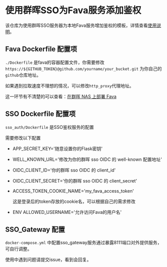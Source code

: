 # 使用群晖SSO为Fava服务添加鉴权

该仓库为使用群晖SSO服务器为本地Fava服务增加鉴权的模板，详情查看[使用说明](https://blog.hbbs.fun/2025/02/16/fava-to-nas-sso/)。

## Fava Dockerfile 配置项

`./Dockerfile` 是fava的容器配置文件，你需要修改`https://${GITHUB_TOKEN}@github.com/yourname/your_bucket.git` 为你自己的`github`仓库地址。


如果遇到拉取速度不理想的情况，可以修改`http_proxy`代理地址。

这一环节有不清楚的可以查看：[在群晖 NAS 上部署 Fava](https://blog.hbbs.fun/2025/02/04/favaToNas)

## SSO Dockerfile 配置项

`sso_auth/Dockerfile` 是SSO鉴权服务的配置

需要修改以下配置

- APP_SECRET_KEY='随意设置你的Flask密钥'
- WELL_KNOWN_URL='修改为你的群晖 sso OIDC 的 well-known 配置地址'
- OIDC_CLIENT_ID='你的群晖 sso OIDC 的 client_id'
- OIDC_CLIENT_SECRET='你的群晖 sso OIDC 的 client_secret'
- ACCESS_TOKEN_COOKIE_NAME='my_fava_access_token'
  
  这是登录后的token存放的cookie名，可以根据自己的需求修改

- ENV ALLOWED_USERNAME='允许访问Fava的用户名'

## SSO_Gateway 配置

`docker-compose.yml` 中配置sso_gateway服务通过暴露8111端口对外提供服务，可自行调整。

使用中遇到问题请提交issue，看到会回复。
